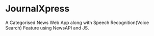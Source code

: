 # JournalXpress
A Categorised News Web App along with Speech Recognition(Voice Search) Feature using NewsAPI and JS.
